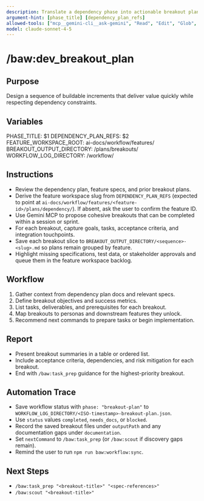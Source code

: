 ```yaml
---
description: Translate a dependency phase into actionable breakout plans
argument-hint: [phase_title] [dependency_plan_refs]
allowed-tools: ["mcp__gemini-cli__ask-gemini", "Read", "Edit", "Glob", "Grep", "MultiEdit", "Bash"]
model: claude-sonnet-4-5
---
```


# /baw:dev_breakout_plan

## Purpose
Design a sequence of buildable increments that deliver value quickly while respecting dependency constraints.

## Variables
PHASE_TITLE: $1
DEPENDENCY_PLAN_REFS: $2
FEATURE_WORKSPACE_ROOT: ai-docs/workflow/features/
BREAKOUT_OUTPUT_DIRECTORY: <feature-workspace>/plans/breakouts/
WORKFLOW_LOG_DIRECTORY: <feature-workspace>/workflow/

## Instructions
- Review the dependency plan, feature specs, and prior breakout plans.
- Derive the feature workspace slug from `DEPENDENCY_PLAN_REFS` (expected to point at
  `ai-docs/workflow/features/<feature-id>/plans/dependency/`). If absent, ask the user to confirm the feature ID.
- Use Gemini MCP to propose cohesive breakouts that can be completed within a session or sprint.
- For each breakout, capture goals, tasks, acceptance criteria, and integration touchpoints.
- Save each breakout slice to `BREAKOUT_OUTPUT_DIRECTORY/<sequence>-<slug>.md` so plans remain grouped by feature.
- Highlight missing specifications, test data, or stakeholder approvals and queue them in the feature workspace backlog.

## Workflow
1. Gather context from dependency plan docs and relevant specs.
2. Define breakout objectives and success metrics.
3. List tasks, deliverables, and prerequisites for each breakout.
4. Map breakouts to personas and downstream features they unlock.
5. Recommend next commands to prepare tasks or begin implementation.

## Report
- Present breakout summaries in a table or ordered list.
- Include acceptance criteria, dependencies, and risk mitigation for each breakout.
- End with `/baw:task_prep` guidance for the highest-priority breakout.

## Automation Trace
- Save workflow status with `phase: "breakout-plan"` to `WORKFLOW_LOG_DIRECTORY/<ISO-timestamp>-breakout-plan.json`.
- Use `status` values `completed`, `needs_docs`, or `blocked`.
- Record the saved breakout files under `outputPath` and any documentation gaps under `documentation`.
- Set `nextCommand` to `/baw:task_prep` (or `/baw:scout` if discovery gaps remain).
- Remind the user to run `npm run baw:workflow:sync`.

## Next Steps
- `/baw:task_prep "<breakout-title>" "<spec-references>"`
- `/baw:scout "<breakout-title>"`
